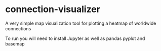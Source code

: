 # connection-visualizer
A very simple map visualization tool for plotting a heatmap of worldwide connections

To run you will need to install Jupyter as well as pandas pyplot and basemap 
